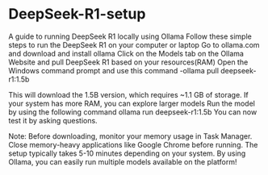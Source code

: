 # DeepSeek-R1-setup
A guide to running DeepSeek R1 locally using Ollama
Follow these simple steps to run the DeepSeek R1 on your computer or laptop
Go to ollama.com and download and install ollama
Click on the Models tab on the Ollama Website and pull DeepSeek R1 based on your resources(RAM)
Open the Windows command prompt and use this command -ollama pull deepseek-r1:1.5b

This will download the 1.5B version, which requires ~1.1 GB of storage.
If your system has more RAM, you can explore larger models
Run the model by using the following command ollama run deepseek-r1:1.5b
You can now test it by asking questions.

Note: Before downloading, monitor your memory usage in Task Manager.
Close memory-heavy applications like Google Chrome before running.
The setup typically takes 5-10 minutes depending on your system.
By using Ollama, you can easily run multiple models available on the platform!
